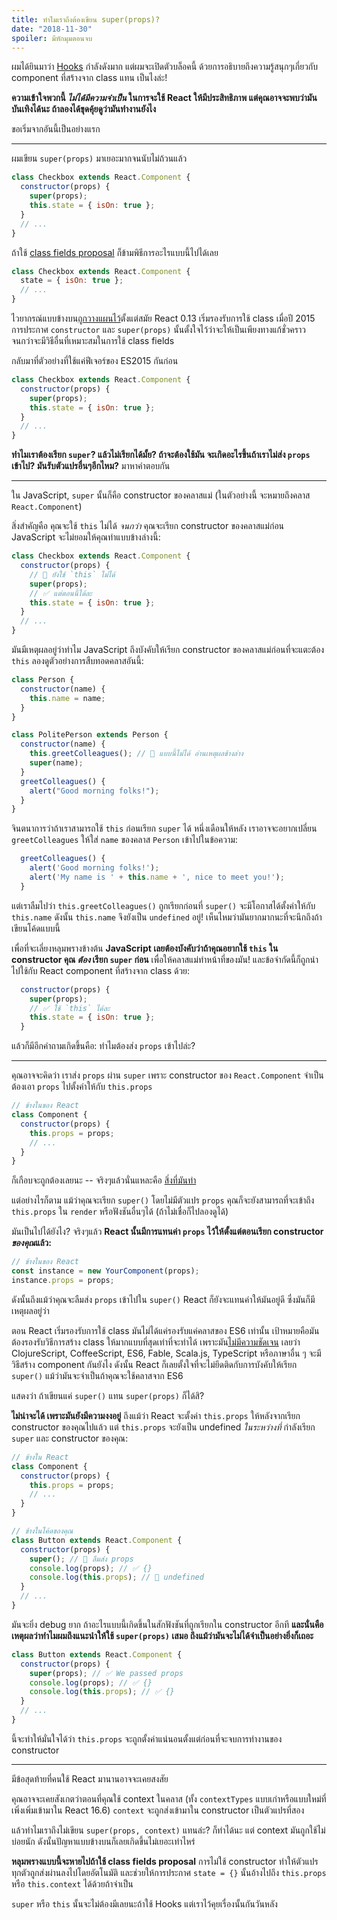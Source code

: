 ```yaml
---
title: ทำไมเราถึงต้องเขียน super(props)?
date: "2018-11-30"
spoiler: มีหักมุมตอนจบ
---
```


ผมได้ยินมาว่า [Hooks](https://reactjs.org/docs/hooks-intro.html) กำลังดังมาก แต่ผมจะเปิดตัวบล็อคนี้ ด้วยการอธิบายถึงความรู้สนุกๆเกี่ยวกับ component ที่สร้างจาก class แทน เป็นไงล่ะ!

**ความเข้าใจพวกนี้ _ไม่ได้มีความจำเป็น_ ในการจะใช้ React ให้มีประสิทธิภาพ แต่คุณอาจจะพบว่ามันบันเทิงได้นะ ถ้าลองได้ขุดคุ้ยดูว่ามันทำงานยังไง**

ขอเริ่มจากอันนี้เป็นอย่างแรก

---

ผมเขียน `super(props)` มาเยอะมากจนนับไม่ถ้วนแล้ว

```jsx {3}
class Checkbox extends React.Component {
  constructor(props) {
    super(props);
    this.state = { isOn: true };
  }
  // ...
}
```

ถ้าใช้ [class fields proposal](https://github.com/tc39/proposal-class-fields) ก็ข้ามพิธีการอะไรแบบนี้ไปได้เลย

```jsx
class Checkbox extends React.Component {
  state = { isOn: true };
  // ...
}
```

ไวยากรณ์แบบข้างบน[ถูกวางแผนไว้](https://reactjs.org/blog/2015/01/27/react-v0.13.0-beta-1.html#es7-property-initializers)ตั้งแต่สมัย React 0.13 เริ่มรองรับการใช้ class เมื่อปี 2015 การประกาศ `constructor` และ `super(props)` นั้นตั้งใจไว้ว่าจะให้เป็นเพียงทางแก้ชั่วคราวจนกว่าจะมีวิธีอื่นที่เหมาะสมในการใช้ class fields

กลับมาที่ตัวอย่างที่ใช้แค่ฟีเจอร์ของ ES2015 กันก่อน

```jsx {3}
class Checkbox extends React.Component {
  constructor(props) {
    super(props);
    this.state = { isOn: true };
  }
  // ...
}
```

**ทำไมเราต้องเรียก `super`? แล้วไม่เรียกได้มั้ย? ถ้าจะต้องใช้มัน จะเกิดอะไรขึ้นถ้าเราไม่ส่ง `props` เข้าไป? มันรับตัวแปรอื่นๆอีกไหม?** มาหาคำตอบกัน

---

ใน JavaScript, `super` นั้นก็คือ constructor ของคลาสแม่ (ในตัวอย่างนี้ จะหมายถึงคลาส `React.Component`)

สิ่งสำคัญคือ คุณจะใช้ `this` ไม่ได้ _จนกว่า_ คุณจะเรียก constructor ของคลาสแม่ก่อน JavaScript จะไม่ยอมให้คุณทำแบบข้างล่างนี้:

```jsx
class Checkbox extends React.Component {
  constructor(props) {
    // 🔴 ยังใช้ `this` ไม่ได้
    super(props);
    // ✅ แต่ตอนนี้ได้ละ
    this.state = { isOn: true };
  }
  // ...
}
```

มันมีเหตุผลอยู่ว่าทำไม JavaScript ถึงบังคับให้เรียก constructor ของคลาสแม่ก่อนที่จะแตะต้อง `this` ลองดูตัวอย่างการสืบทอดคลาสอันนี้:

```jsx
class Person {
  constructor(name) {
    this.name = name;
  }
}

class PolitePerson extends Person {
  constructor(name) {
    this.greetColleagues(); // 🔴 แบบนี้ไม่ได้ อ่านเหตุผลข้างล่าง
    super(name);
  }
  greetColleagues() {
    alert("Good morning folks!");
  }
}
```

จินตนาการว่าถ้าเราสามารถใช้ `this` ก่อนเรียก `super` ได้ หนึ่งเดือนให้หลัง เราอาจจะอยากเปลี่ยน `greetColleagues` ให้ใส่ `name` ของคลาส `Person` เข้าไปในข้อความ:

```jsx
  greetColleagues() {
    alert('Good morning folks!');
    alert('My name is ' + this.name + ', nice to meet you!');
  }
```

แต่เราลืมไปว่า `this.greetColleagues()` ถูกเรียกก่อนที่ `super()` จะมีโอกาสได้ตั้งค่าให้กับ `this.name` ดังนั้น `this.name` จึงยังเป็น `undefined` อยู่! เห็นไหมว่ามันยากมากนะที่จะนึกถึงถ้าเขียนโค้ดแบบนี้

เพื่อที่จะเลี่ยงหลุมพรางข้างต้น **JavaScript เลยต้องบังคับว่าถ้าคุณอยากใช้ `this` ใน constructor คุณ _ต้อง_ เรียก `super` ก่อน** เพื่อให้คลาสแม่ทำหน้าที่ของมัน! และข้อจำกัดนี้ก็ถูกนำไปใช้กับ React component ที่สร้างจาก class ด้วย:

```jsx
  constructor(props) {
    super(props);
    // ✅ ใช้ `this` ได้ละ
    this.state = { isOn: true };
  }
```

แล้วก็มีอีกคำถามเกิดขึ้นคือ: ทำไมต้องส่ง `props` เข้าไปล่ะ?

---

คุณอาจจะคิดว่า เราส่ง `props` ผ่าน `super` เพราะ constructor ของ `React.Component` จำเป็นต้องเอา `props` ไปตั้งค่าให้กับ `this.props`

```jsx
// ข้างในของ React
class Component {
  constructor(props) {
    this.props = props;
    // ...
  }
}
```

ก็เกือบจะถูกต้องเลยนะ -- จริงๆแล้วนั่นแหละคือ [สิ่งที่มันทำ](https://github.com/facebook/react/blob/1d25aa5787d4e19704c049c3cfa985d3b5190e0d/packages/react/src/ReactBaseClasses.js#L22)

แต่อย่างไรก็ตาม แม้ว่าคุณจะเรียก `super()` โดยไม่มีตัวแปร `props` คุณก็จะยังสามารถที่จะเข้าถึง `this.props` ใน `render` หรือฟังชันอื่นๆได้ (ถ้าไม่เชื่อก็ไปลองดูได้)

มันเป็นไปได้ยังไง? จริงๆแล้ว **React นั้นมีการแทนค่า `props` ไว้ให้ตั้งแต่ตอนเรียก constructor *ของคุณ*แล้ว:**

```jsx
// ข้างในของ React
const instance = new YourComponent(props);
instance.props = props;
```

ดังนั้นถึงแม้ว่าคุณจะลืมส่ง `props` เข้าไปใน `super()` React ก็ยังจะแทนค่าให้มันอยู่ดี ซึ่งมันก็มีเหตุผลอยู่ว่า

ตอน React เริ่มรองรับการใช้ class มันไม่ได้แค่รองรับแค่คลาสของ ES6 เท่านั้น เป้าหมายคือมันต้องรองรับวิธีการสร้าง class ให้มากแบบที่สุดเท่าที่จะทำได้ เพราะมัน[ไม่มีความชัดเจน](https://reactjs.org/blog/2015/01/27/react-v0.13.0-beta-1.html#other-languages) เลยว่า ClojureScript, CoffeeScript, ES6, Fable, Scala.js, TypeScript หรือภาษาอื่น ๆ จะมีวิธีสร้าง component กันยังไง ดังนั้น React ก็เลยตั้งใจที่จะไม่ยึดติดกับการบังคับให้เรียก `super()` แม้ว่ามันจะจำเป็นถ้าคุณจะใช้คลาสจาก ES6

แสดงว่า ถ้าเขียนแค่ `super()` แทน `super(props)` ก็ได้สิ?

**ไม่น่าจะได้ เพราะมันยังมีความงงอยู่** ถึงแม้ว่า React จะตั้งค่า `this.props` ให้หลังจากเรียก constructor ของคุณไปแล้ว แต่ `this.props` จะยังเป็น undefined _ในระหว่างที่_ กำลังเรียก `super` และ constructor ของคุณ:

```jsx {14}
// ข้างใน React
class Component {
  constructor(props) {
    this.props = props;
    // ...
  }
}

// ข้างในโค้ดของคุณ
class Button extends React.Component {
  constructor(props) {
    super(); // 😬 ลืมส่ง props
    console.log(props); // ✅ {}
    console.log(this.props); // 😬 undefined
  }
  // ...
}
```

มันจะยิ่ง debug ยาก ถ้าอะไรแบบนี้เกิดขึ้นในสักฟังชันที่ถูกเรียกใน constructor อีกที **และนั่นคือเหตุผลว่าทำไมผมถึงแนะนำให้ใช้ `super(props)` เสมอ ถึงแม้ว่ามันจะไม่ได้จำเป็นอย่างยิ่งก็เถอะ**

```jsx
class Button extends React.Component {
  constructor(props) {
    super(props); // ✅ We passed props
    console.log(props); // ✅ {}
    console.log(this.props); // ✅ {}
  }
  // ...
}
```

นี้จะทำให้มั่นใจได้ว่า `this.props` จะถูกตั้งค่าแน่นอนตั้งแต่ก่อนที่จะจบการทำงานของ constructor

---

มีข้อสุดท้ายที่คนใช้ React มานานอาจจะเคยสงสัย

คุณอาจจะเคยสังเกตว่าตอนที่คุณใช้ context ในคลาส (ทั้ง `contextTypes` แบบเก่าหรือแบบใหม่ที่เพิ่งเพิ่มเข้ามาใน React 16.6) `context` จะถูกส่งเข้ามาใน constructor เป็นตัวแปรที่สอง

แล้วทำไมเราถึงไม่เขียน `super(props, context)` แทนล่ะ? ก็ทำได้นะ แต่ context มันถูกใช้ไม่บ่อยนัก ดังนั้นปัญหาแบบข้างบนก็เลยเกิดขึ้นไม่เยอะเท่าไหร่

**หลุมพรางแบบนี้จะหายไปถ้าใช้ class fields proposal** การไม่ใช้ constructor ทำให้ตัวแปรทุกตัวถูกส่งผ่านลงไปโดยอัตโนมัติ และช่วยให้การประกาศ `state = {}` นั้นอ้างไปถึง `this.props` หรือ `this.context` ได้ด้วยถ้าจำเป็น

`super` หรือ `this` นั้นจะไม่ต้องมีเลยนะถ้าใช้ Hooks แต่เราไว้คุยเรื่องนั้นกันวันหลัง
